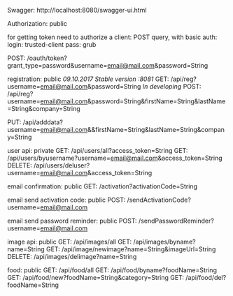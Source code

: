 Swagger: http://localhost:8080/swagger-ui.html

Authorization: public

for getting token need to authorize a client:
    POST query, with basic auth:
    login: trusted-client
    pass: grub  

POST: /oauth/token?grant_type=password&username=email@mail.com&password=String


registration: public
    *09.10.2017 Stable version :8081*
GET:    /api/reg?username=email@mail.com&password=String
    *In developing*
POST:   /api/reg?username=email@mail.com&password=String&firstName=String&lastName=String&company=String

PUT:   /api/adddata?username=email@mail.com&&firstName=String&lastName=String&company=String

user api: private
GET:    /api/users/all?access_token=String 
GET:    /api/users/byusername?username=email@mail.com&access_token=String
DELETE: /api/users/deluser?username=email@mail.com&access_token=String

email confirmation: public
GET:    /activation?activationCode=String

email send activation code: public
POST:   /sendActivationCode?username=email@mail.com

email send password reminder: public
POST:   /sendPasswordReminder?username=email@mail.com
	
image api: public
GET:    /api/images/all 
GET:    /api/images/byname?name=String 
GET:    /api/image/newimage?name=String&imageUrl=String 
DELETE: /api/images/delimage?name=String

food: public
GET:    /api/food/all
GET:    /api/food/byname?foodName=String
GET:    /api/food/new?foodName=String&category=String
GET:    /api/food/del?foodName=String